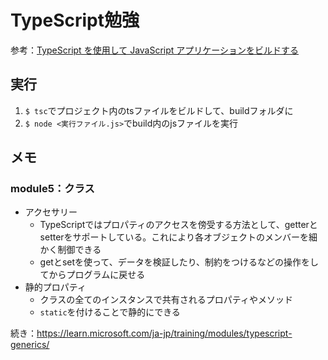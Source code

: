# TypeScript勉強

参考：[TypeScript を使用して JavaScript アプリケーションをビルドする](https://docs.microsoft.com/ja-jp/learn/paths/build-javascript-applications-typescript/)

## 実行
1. `$ tsc`でプロジェクト内のtsファイルをビルドして、buildフォルダに
2. `$ node <実行ファイル.js>`でbuild内のjsファイルを実行


## メモ

### module5：クラス
* アクセサリー
  * TypeScriptではプロパティのアクセスを傍受する方法として、getterとsetterをサポートしている。これにより各オブジェクトのメンバーを細かく制御できる
  * getとsetを使って、データを検証したり、制約をつけるなどの操作をしてからプログラムに戻せる
* 静的プロパティ
  * クラスの全てのインスタンスで共有されるプロパティやメソッド
  * `static`を付けることで静的にできる

続き：https://learn.microsoft.com/ja-jp/training/modules/typescript-generics/